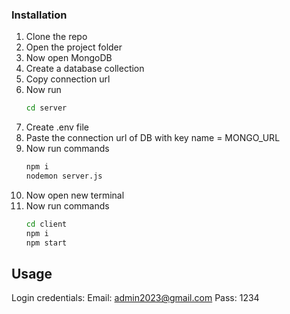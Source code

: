 ### Installation

1. Clone the repo
2. Open the project folder
3. Now open MongoDB
4. Create a database collection
5. Copy connection url
6. Now run
   ```sh
   cd server
   ```
7. Create .env file
8. Paste the connection url of DB with key name = MONGO_URL
9. Now run commands
   ```sh
   npm i
   nodemon server.js
   ```
10. Now open new terminal
11. Now run commands
    ```sh
    cd client
    npm i
    npm start
    ```

<!-- USAGE EXAMPLES -->

## Usage

Login credentials:
Email: admin2023@gmail.com
Pass: 1234
